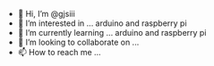 - 👋 Hi, I’m @gjsiii
- 👀 I’m interested in ... arduino and raspberry pi
- 🌱 I’m currently learning ... arduino and raspberry pi
- 💞️ I’m looking to collaborate on ... 
- 📫 How to reach me ...

<!---
gjsiii/gjsiii is a ✨ special ✨ repository because its `README.md` (this file) appears on your GitHub profile.
You can click the Preview link to take a look at your changes.
--->
